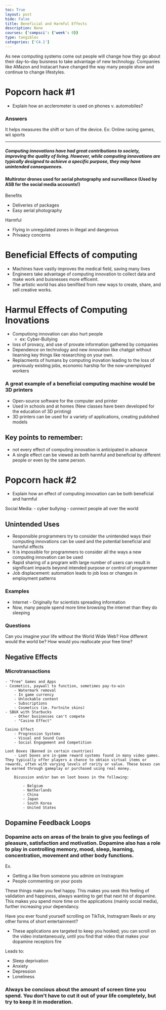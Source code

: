 ```yaml
---
toc: True
layout: post
hide: False
title: Beneficial and Harmful Effects
description: None
courses: {'compsci': {'week': 0}}
type: tangibles
categories: ['C4.1']
---
```


As new computing systems come out people will change how they go about their day-to-day buisness to take advantage of new technology. Companies like AMazon and Instacart have changed the way many people show and continue to change lifestyles. 

# Popcorn hack #1

- Explain how an acclerometer is used on phones v. automobiles?
### Answers
It helps measures the shift or turn of the device. Ex: Online racing games, wii sports

---

##### Computing innovations have had great contributions to society, improving the quality of living. However, while computing innovations are typically designed to achieve a specific purpose, they may have unintended consequences.

#### Multirotor drones used for aerial photography and surveillance (Used by ASB for the social media accounts!)

Benefits
- Deliveries of packages 
- Easy aerial photography

Harmful
- Flying in unregulated zones in illegal and dangerous
- Privaacy concerns


# Beneficial Effects of computing 
- Machines have vastly improves the medical field, saving many lives 
- Engineers take advantage of computing innovation to collect data and make work and buisnesses more efficeint. 
- The artistic world has also benifited from new ways to create, share, and sell creative works. 

# Harmul Effects of Computing Inovations
- Computiong innovation can also hurt people 
    - ex: Cyber-Bullying
- loss of provacy, and use of provate information gathered by companies 
- Dependence on technology and new innovation like chatgpt without liearning key things like researching on your own. 
- Replacments of humans by computing inovation leading to the loss of previously existing jobs, economic harship for the now-unemployed workers 

### A great example of a beneficial computing machine would be 3D printers
- Open-source software for the computer and printer
- Used in schools and at homes (New classes have been developed for the education of 3D printing)
- 3D printers can be used for a variety of applications, creating published models

## Key points to remember:

- not every effect of computing innovation is anticipated in advance 
- A single effect can be viewed as both harmful and beneficial by different people or even by the same person. 

# Popcorn hack #2

- Explain how an effect of computing innovation can be both beneficial and harmful

Social Media:
    - cyber bullying
    - connect people all over the world

## Unintended Uses
- Responsible programmers try to consider the unintended ways their computing innovations can be used and the potential beneficial and harmful effects
- It is impossible for programmers to consider all the ways a new computing innovation can be used
- Rapid sharing of a program with large number of users can result in significant impacts beyond intended purpose or control of programmer
- Job displacement: automation leads to job loss or changes in employment patterns

### Examples

- Internet - Originally for scientists spreading information
- Now, many people spend more time browsing the internet than they do sleeping
### Questions
Can you imagine your life without the World Wide Web?
How different would the world be?
How would you reallocate your free time?

## Negative Effects

### Microtransactions 

    - "Free" Games and Apps
    - Cosmetics, paywall to function, sometimes pay-to-win
        - Watermark removal 
        - In game currency 
        - Unlockable content
        - Subscriptions 
        - Cosmetics (ie. Fortnite skins)
    - SBUX with Starbucks 
        - Other businesses can't compete 
        - "Casino Effect"

    Casino Effect 
        - Progression Systems 
        - Visual and Sound Cues
        - Social Engagement and Competition

    Loot Boxes (Banned in certain countries)
        - Loot boxes are in-game reward systems found in many video games. They typically offer players a chance to obtain virtual items or rewards, often with varying levels of rarity or value. These boxes can be earned through gameplay or purchased using real money.

        Dicussion and/or ban on loot boxes in the following:

            - Belgium
            - Netherlands
            - China
            - Japan 
            - South Korea
            - United States 


## Dopamine Feedback Loops

### Dopamine acts on areas of the brain to give you feelings of pleasure, satisfaction and motivation. Dopamine also has a role to play in controlling memory, mood, sleep, learning, concentration, movement and other body functions.

Ex.
- Getting a like from someone you admire on Instragram
- People commenting on your posts

These things make you feel happy. This makes you seek this feeling of validation and happiness, always wanting to get that next hit of dopamine. This makes you spend more time on the applications (mainly social media), further increasing your dependancy.

Have you ever found yourself scrolling on TikTok, Instragram Reels or any other forms of short entertainment?

- These applications are targeted to keep you hooked; you can scroll on the video instantaneously, until you find that video that makes your dopamine receptors fire

Leads to:
- Sleep deprivation
- Anxiety
- Depression
- Loneliness

### Always be concious about the amount of screen time you spend. You don't have to cut it out of your life completely, but try to keep it in moderation.
